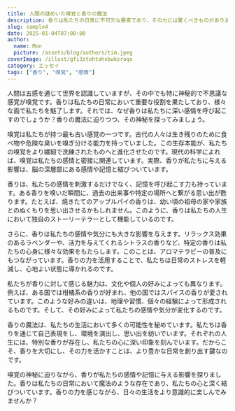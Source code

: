 ```yaml
---
title: 人間の謎めいた嗅覚と香りの魔法
description: 香りは私たちの日常に不可欠な要素であり、その力には驚くべきものがあります。嗅覚の神秘に迫りつつ、香りが私たちの感情や記憶に与える影響を探ります。
slug: sample4
date: 2025-01-04T07:00:00
author:
  name: Mon
  picture: /assets/blog/authors/tim.jpeg
coverImage: /illust/gfi3ztohtahsbwksroqx
category: エッセイ
tags: ["香り", "嗅覚", "感情"]
---
```


人間は五感を通じて世界を認識していますが、その中でも特に神秘的で不思議な感覚が嗅覚です。香りは私たちの日常において重要な役割を果たしており、様々な面で私たちを魅了します。それでは、なぜ香りは私たちに深い感情を呼び起こすのでしょうか？香りの魔法に迫りつつ、その神秘を探ってみましょう。

嗅覚は私たちが持つ最も古い感覚の一つです。古代の人々は生き残りのために食べ物や危険な臭いを嗅ぎ分ける能力を持っていました。この生存本能が、私たちの嗅覚をより繊細で洗練されたものへと進化させたのです。現代の科学によれば、嗅覚は私たちの感情と密接に関連しています。実際、香りが私たちに与える影響は、脳の深層部にある感情や記憶と結びついています。

香りは、私たちの感情を刺激するだけでなく、記憶を呼び起こす力も持っています。ある香りを嗅いだ瞬間に、過去の出来事や特定の場所へと繋がる思い出が甦ります。たとえば、焼きたてのアップルパイの香りは、幼い頃の祖母の家や家族とのぬくもりを思い出させるかもしれません。このように、香りは私たちの人生において独自のストーリーテラーとして機能しているのです。

さらに、香りは私たちの感情や気分にも大きな影響を与えます。リラックス効果のあるラベンダーや、活力を与えてくれるシトラスの香りなど、特定の香りは私たちの心身に様々な効果をもたらします。このことは、アロマテラピーの普及にもつながっています。香りの力を活用することで、私たちは日常のストレスを軽減し、心地よい状態に導かれるのです。

私たちが香りに対して感じる魅力は、文化や個人の好みによっても異なります。例えば、ある国では柑橘系の香りが好まれ、他の国ではスパイスの香りが愛されています。このような好みの違いは、地理や習慣、個々の経験によって形成されるものです。そして、その好みによって私たちの感情や気分が変化するのです。

香りの魔法は、私たちの生活において多くの可能性を秘めています。私たちは香りを通じて自己表現をし、環境を演出し、思い出を紡いでいます。それぞれの人生には、特別な香りが存在し、私たちの心に深い印象を刻んでいます。だからこそ、香りを大切にし、その力を活かすことは、より豊かな日常を創り出す鍵なのです。

嗅覚の神秘に迫りながら、香りが私たちの感情や記憶に与える影響を探りました。香りは私たちの日常において魔法のような存在であり、私たちの心と深く結びついています。香りの力を感じながら、日々の生活をより意識的に楽しんでみませんか？

